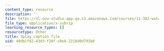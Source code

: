 ```yaml
---
content_type: resource
description: ''
file: https://ol-ocw-studio-app-qa.s3.amazonaws.com/courses/11-382-water-diplomacy-spring-2021/49dbcf8243d3f28fc0e62218d0d791b0_uRJFjEXhOPw.srt
file_type: application/x-subrip
learning_resource_types: []
resourcetype: Other
title: 3play caption file
uid: 49dbcf82-43d3-f28f-c0e6-2218d0d791b0
---
```

